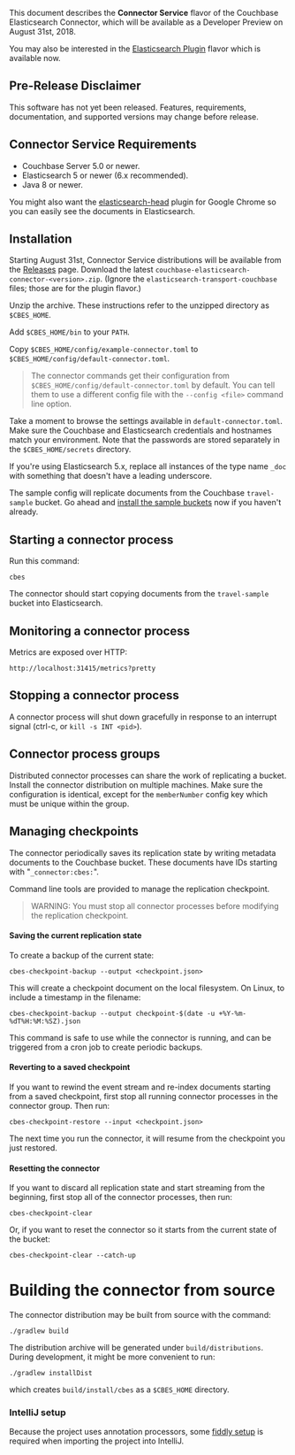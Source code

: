 This document describes the **Connector Service** flavor of the Couchbase Elasticsearch Connector,
which will be available as a Developer Preview on August 31st, 2018.

You may also be interested in the [Elasticsearch Plugin](README-PLUGIN.md) flavor
which is available now. 

## Pre-Release Disclaimer

This software has not yet been released. Features, requirements, documentation,
and supported versions may change before release.


## Connector Service Requirements

* Couchbase Server 5.0 or newer.
* Elasticsearch 5 or newer (6.x recommended).
* Java 8 or newer.

You might also want the [elasticsearch-head](https://github.com/mobz/elasticsearch-head) plugin for
Google Chrome so you can easily see the documents in Elasticsearch.

## Installation

Starting August 31st, Connector Service distributions will be available from the [Releases](https://github.com/couchbaselabs/elasticsearch-transport-couchbase/releases) page.
Download the latest `couchbase-elasticsearch-connector-<version>.zip`. (Ignore the `elasticsearch-transport-couchbase` files; those are for the plugin flavor.) 

Unzip the archive. These instructions refer to the unzipped directory as `$CBES_HOME`.

Add `$CBES_HOME/bin` to your `PATH`.
 
Copy `$CBES_HOME/config/example-connector.toml` to
`$CBES_HOME/config/default-connector.toml`.

> The connector commands get their configuration from `$CBES_HOME/config/default-connector.toml` by default.
You can tell them to use a different config file with the `--config <file>` command line option.

Take a moment to browse the settings available in `default-connector.toml`. Make sure
the Couchbase and Elasticsearch credentials and hostnames match your environment.
Note that the passwords are stored separately in the `$CBES_HOME/secrets` directory.

If you're using Elasticsearch 5.x, replace all instances of the type name `_doc` with something that
doesn't have a leading underscore.

The sample config will replicate documents from the Couchbase `travel-sample` bucket. 
Go ahead and
[install the sample buckets](https://developer.couchbase.com/documentation/server/current/settings/install-sample-buckets.html)
now if you haven't already.

## Starting a connector process

Run this command:

    cbes

The connector should start copying documents from the `travel-sample` bucket into Elasticsearch.

## Monitoring a connector process

Metrics are exposed over HTTP:

    http://localhost:31415/metrics?pretty


## Stopping a connector process

A connector process will shut down gracefully in response to an interrupt signal
(ctrl-c, or `kill -s INT <pid>`).


## Connector process groups

Distributed connector processes can share the work of replicating a bucket.
Install the connector distribution on multiple machines.
Make sure the configuration is identical, except for the `memberNumber` config key
which must be unique within the group.


## Managing checkpoints

The connector periodically saves its replication state by writing metadata documents to the
Couchbase bucket. These documents have IDs starting with "`_connector:cbes:`".

Command line tools are provided to manage the replication checkpoint.

> WARNING: You must stop all connector processes before modifying the replication checkpoint.

#### Saving the current replication state

To create a backup of the current state:

    cbes-checkpoint-backup --output <checkpoint.json>

This will create a checkpoint document on the local filesystem. On Linux, to include a timestamp in the filename: 

    cbes-checkpoint-backup --output checkpoint-$(date -u +%Y-%m-%dT%H:%M:%SZ).json

This command is safe to use while the connector is running,
and can be triggered from a cron job to create periodic backups. 


#### Reverting to a saved checkpoint

If you want to rewind the event stream and re-index documents starting from a saved checkpoint,
first stop all running connector processes in the connector group.
Then run:

    cbes-checkpoint-restore --input <checkpoint.json>

The next time you run the connector, it will resume from the checkpoint you just restored. 

#### Resetting the connector

If you want to discard all replication state and start streaming from the beginning,
first stop all of the connector processes, then run:

    cbes-checkpoint-clear
    
Or, if you want to reset the connector so it starts from the
current state of the bucket:

    cbes-checkpoint-clear --catch-up


# Building the connector from source

The connector distribution may be built from source with the command:
    
    ./gradlew build

The distribution archive will be generated under `build/distributions`.
During development, it might be more convenient to run:

    ./gradlew installDist
    
which creates `build/install/cbes` as a `$CBES_HOME` directory.    

### IntelliJ setup  
Because the project uses annotation processors, some [fiddly setup](INTELLIJ-SETUP.md) is required when importing the project into IntelliJ.

